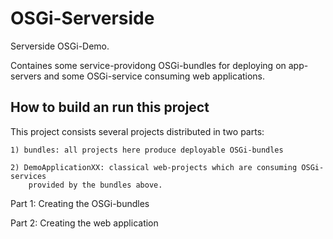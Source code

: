 OSGi-Serverside
===============

Serverside OSGi-Demo.

Containes some service-providong OSGi-bundles for deploying on app-servers
and some OSGi-service consuming web applications.


How to build an run this project
--------------------------------

This project consists several projects distributed in two parts:

	1) bundles: all projects here produce deployable OSGi-bundles
	
	2) DemoApplicationXX: classical web-projects which are consuming OSGi-services 
		provided by the bundles above.

Part 1: Creating the OSGi-bundles

Part 2: Creating the web application